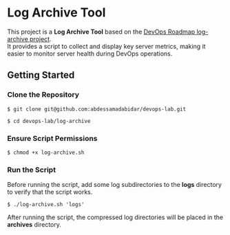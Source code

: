 # Log Archive Tool

This project is a **Log Archive Tool** based on the [DevOps Roadmap log-archive project](https://roadmap.sh/projects/log-archive-tool).  
It provides a script to collect and display key server metrics, making it easier to monitor server health during DevOps operations.

## Getting Started

### Clone the Repository
```
$ git clone git@github.com:abdessamadabidar/devops-lab.git

$ cd devops-lab/log-archive
```

### Ensure Script Permissions
```
$ chmod +x log-archive.sh
```

### Run the Script

Before running the script, add some log subdirectories to the **logs** directory to verify that the script works.
```
$ ./log-archive.sh 'logs'
```

After running the script, the compressed log directories will be placed in the **archives** directory.

